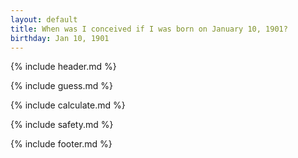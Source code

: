 ```yaml
---
layout: default
title: When was I conceived if I was born on January 10, 1901?
birthday: Jan 10, 1901
---
```


{% include header.md %}

{% include guess.md %}

{% include calculate.md %}

{% include safety.md %}

{% include footer.md %}



